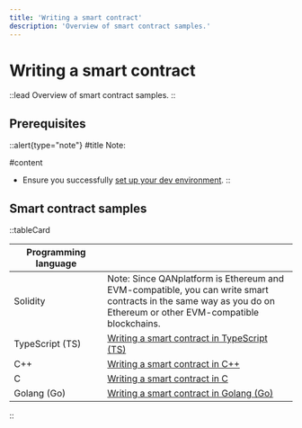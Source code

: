 ```yaml
---
title: 'Writing a smart contract'
description: 'Overview of smart contract samples.'
---
```


# Writing a smart contract

::lead
Overview of smart contract samples.
::

## Prerequisites

::alert{type="note"}
#title
Note: 

#content
- Ensure you successfully [set up your dev environment](https://docs.qanplatform.com/testnet/smart-contract/setup/qvmctl).
::


## Smart contract samples

::tableCard
<table>
<thead>
<tr>
  <th style="width: 33%">Programming language</th>
  <th>&nbsp;</th>
</tr>
</thead>
<tbody>
<tr>
  <td class="w-1/2">Solidity</td>
  <td>
    Note: Since QANplatform is Ethereum and EVM-compatible, you can write smart contracts in the same way as you do on Ethereum or other EVM-compatible blockchains.
  </td>
</tr>
<tr>
  <td>TypeScript (TS)</td>
  <td>
    <a href="https://docs.qanplatform.com/testnet/smart-contract/writing/typescript">Writing a smart contract in TypeScript (TS)</a>
  </td>
</tr>
<tr>
  <td>C++</td>
  <td>
    <a href="https://docs.qanplatform.com/testnet/smart-contract/writing/cpp">Writing a smart contract in C++</a>
  </td>
</tr>
<tr>
  <td>C</td>
  <td>
    <a href="https://docs.qanplatform.com/testnet/smart-contract/writing/c">Writing a smart contract in C</a>
  </td>
</tr>
<tr>
  <td>Golang (Go)</td>
  <td>
    <a href="https://docs.qanplatform.com/testnet/smart-contract/writing/go">Writing a smart contract in Golang (Go)</a>
  </td>
</tr>
</tbody>
</table>
::